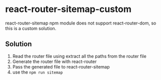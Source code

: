 # react-router-sitemap-custom
react-router-sitemap npm module does not support react-router-dom, so this is a custom solution.

## Solution
1. Read the router file using extract all the paths from the router file
2. Generate the router file with react-router
3. Pass the generated file to react-router-sitemap
4. use the `npm run sitemap`
